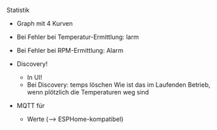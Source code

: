  Statistik
 - Graph mit 4 Kurven

- Bei Fehler bei Temperatur-Ermittlung: larm
- Bei Fehler bei RPM-Ermittlung: Alarm

- Discovery!
    - In UI!
    - Bei Discovery: temps löschen
        Wie ist das im Laufenden Betrieb, wenn plötzlich die Temperaturen weg sind

- MQTT für 
    - Werte (--> ESPHome-kompatibel)
